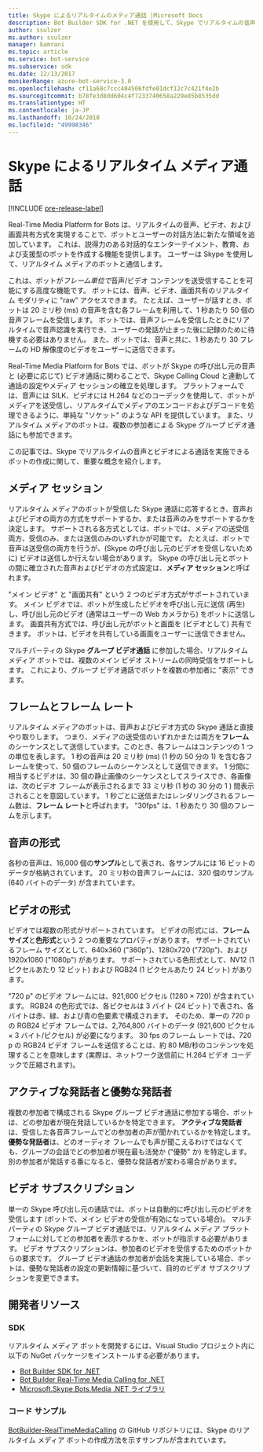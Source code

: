 ```yaml
---
title: Skype によるリアルタイムのメディア通話 |Microsoft Docs
description: Bot Builder SDK for .NET を使用して、Skype でリアルタイムの音声およびビデオでの通話を実行できるボットを作成する場合の、重要な概念について説明します。
author: ssulzer
ms.author: ssulzer
manager: kamrani
ms.topic: article
ms.service: bot-service
ms.subservice: sdk
ms.date: 12/13/2017
monikerRange: azure-bot-service-3.0
ms.openlocfilehash: cf11a68c7ccc404506fdfe01dcf12c7c421f4e2b
ms.sourcegitcommit: b78fe3d8dd604c4f7233740658a229e85b8535dd
ms.translationtype: HT
ms.contentlocale: ja-JP
ms.lasthandoff: 10/24/2018
ms.locfileid: "49998346"
---
```

# <a name="real-time-media-calling-with-skype"></a>Skype によるリアルタイム メディア通話

[!INCLUDE [pre-release-label](../includes/pre-release-label-v3.md)]

Real-Time Media Platform for Bots は、リアルタイムの音声、ビデオ、および画面共有方式を実現することで、ボットとユーザーの対話方法に新たな領域を追加しています。 これは、説得力のある対話的なエンターテイメント、教育、および支援型のボットを作成する機能を提供します。 ユーザーは Skype を使用して、リアルタイム メディアのボットと通信します。

これは、ボットが*フレーム単位で*音声/ビデオ コンテンツを送受信することを可能にする高度な機能です。 ボットには、音声、ビデオ、画面共有のリアルタイム モダリティに "raw" アクセスできます。 たとえば、ユーザーが話すとき、ボットは 20 ミリ秒 (ms) の音声を含む各フレームを利用して、1 秒あたり 50 個の音声フレームを受信します。 ボットでは、音声フレームを受信したときにリアルタイムで音声認識を実行でき、ユーザーの発話が止まった後に記録のために待機する必要はありません。 また、ボットでは、音声と共に、1 秒あたり 30 フレームの HD 解像度のビデオをユーザーに送信できます。

Real-Time Media Platform for Bots では、ボットが Skype の呼び出し元の音声と (必要に応じて) ビデオ通話に関わることで、Skype Calling Cloud と連動して通話の設定やメディア セッションの確立を処理します。 プラットフォームでは、音声には SILK、ビデオには H.264 などのコーデックを使用して、ボットがメディアを送受信し、リアルタイムでメディアのエンコードおよびデコードを処理できるように、単純な "ソケット" のような API を提供しています。 また、リアルタイム メディアのボットは、複数の参加者による Skype グループ ビデオ通話にも参加できます。

この記事では、Skype でリアルタイムの音声とビデオによる通話を実施できるボットの作成に関して、重要な概念を紹介します。

## <a name="media-session"></a>メディア セッション
リアルタイム メディアのボットが受信した Skype 通話に応答するとき、音声およびビデオの両方の方式をサポートするか、または音声のみをサポートするかを決定します。 サポートされる各方式としては、ボットでは、メディアの送受信両方、受信のみ、または送信のみのいずれかが可能です。 たとえば、ボットで音声は送受信の両方を行うが、(Skype の呼び出し元のビデオを受信しないために) ビデオは送信しか行えない場合があります。 Skype の呼び出し元とボットの間に確立された音声およびビデオの方式設定は、**メディア セッション**と呼ばれます。

"メイン ビデオ" と "画面共有" という 2 つのビデオ方式がサポートされています。 メイン ビデオでは、ボットが生成したビデオを呼び出し元に送信 (再生) し、呼び出し元のビデオ (通常はユーザーの Web カメラから) をボットに送信します。 画面共有方式では、呼び出し元がボットと画面を (ビデオとして) 共有できます。 ボットは、ビデオを共有している画面をユーザーに送信できません。

マルチパーティの Skype **グループ ビデオ通話** に参加した場合、リアルタイム メディア ボットでは、複数のメイン ビデオ ストリームの同時受信をサポートします。 これにより、グループ ビデオ通話でボットを複数の参加者に "表示" できます。

## <a name="frames-and-frame-rate"></a>フレームとフレーム レート
リアルタイム メディアのボットは、音声およびビデオ方式の Skype 通話と直接やり取りします。 つまり、メディアの送受信のいずれかまたは両方を**フレーム**のシーケンスとして送信しています。このとき、各フレームはコンテンツの 1 つの単位を表します。 1 秒の音声は 20 ミリ秒 (ms) (1 秒の 50 分の 1) を含む各フレームを使って、50 個のフレームのシーケンスとして送信できます。 1 分間に相当するビデオは、30 個の静止画像のシーケンスとしてスライスでき、各画像は、次のビデオ フレームが表示されるまで 33 ミリ秒 (1 秒の 30 分の 1 ) 間表示されることを意図しています。 1 秒ごとに送信またはレンダリングされるフレーム数は、**フレーム レート**と呼ばれます。 "30fps" は、1 秒あたり 30 個のフレームを示します。

## <a name="audio-format"></a>音声の形式
各秒の音声は、16,000 個の**サンプル**として表され、各サンプルには 16 ビットのデータが格納されています。 20 ミリ秒の音声フレームには、320 個のサンプル (640 バイトのデータ) が含まれています。

## <a name="video-format"></a>ビデオの形式
ビデオでは複数の形式がサポートされています。 ビデオの形式には、**フレーム サイズ**と**色形式**という 2 つの重要なプロパティがあります。 サポートされているフレーム サイズとして、640x360 ("360p")、1280x720 ("720p")、および 1920x1080 ("1080p") があります。 サポートされている色形式として、NV12 (1 ピクセルあたり 12 ビット) および RGB24 (1 ピクセルあたり 24 ビット) があります。

"720 p" のビデオ フレームには、921,600 ピクセル (1280 × 720) が含まれています。 RGB24 の色形式では、各ピクセルは 3 バイト (24 ビット) で表され、各バイトは赤、緑、および青の色要素で構成されます。 そのため、単一の 720 p の RGB24 ビデオ フレームでは、2,764,800 バイトのデータ (921,600 ピクセル× 3 バイト/ピクセル) が必要になります。 30 fps のフレーム レートでは、720 p の RGB24 ビデオ フレームを送信することは、約 80 MB/秒のコンテンツを処理することを意味します (実際は、ネットワーク送信前に H.264 ビデオ コーデックで圧縮されます)。

## <a name="active-and-dominant-speakers"></a>アクティブな発話者と優勢な発話者
複数の参加者で構成される Skype グループ ビデオ通話に参加する場合、ボットは、どの参加者が現在発話しているかを特定できます。 **アクティブな発話者**は、受信した各音声フレームでどの参加者の声が聞かれているかを特定します。 **優勢な発話者**は、どのオーディオ フレームでも声が聞こえるわけではなくても、グループの会話でどの参加者が現在最も活発か ("優勢" か) を特定します。 別の参加者が発話する番になると、優勢な発話者が変わる場合があります。

## <a name="video-subscription"></a>ビデオ サブスクリプション
単一の Skype 呼び出し元の通話では、ボットは自動的に呼び出し元のビデオを受信します (ボットで、メイン ビデオの受信が有効になっている場合)。 マルチパーティの Skype グループ ビデオ通話では、リアルタイム メディア プラットフォームに対してどの参加者を表示するかを、ボットが指示する必要があります。 ビデオ サブスクリプションは、参加者のビデオを受信するためのボットからの要求です。 グループ ビデオ通話の参加者が会話を実施している場合、ボットは、優勢な発話者の設定の更新情報に基づいて、目的のビデオ サブスクリプションを変更できます。

## <a name="developer-resources"></a>開発者リソース 

### <a name="sdks"></a>SDK

リアルタイム メディア ボットを開発するには、Visual Studio プロジェクト内に以下の NuGet パッケージをインストールする必要があります。

- [Bot Builder SDK for .NET](bot-builder-dotnet-overview.md)
- [Bot Builder Real-Time Media Calling for .NET](https://www.nuget.org/packages?q=Bot.Builder.RealTimeMediaCalling)
- [Microsoft.Skype.Bots.Media .NET ライブラリ](https://www.nuget.org/packages?q=Microsoft.Skype.Bots.Media)

### <a name="code-samples"></a>コード サンプル

[BotBuilder-RealTimeMediaCalling](https://github.com/Microsoft/BotBuilder-RealTimeMediaCalling) の GitHub リポジトリには、Skype のリアルタイム メディア ボットの作成方法を示すサンプルが含まれています。
